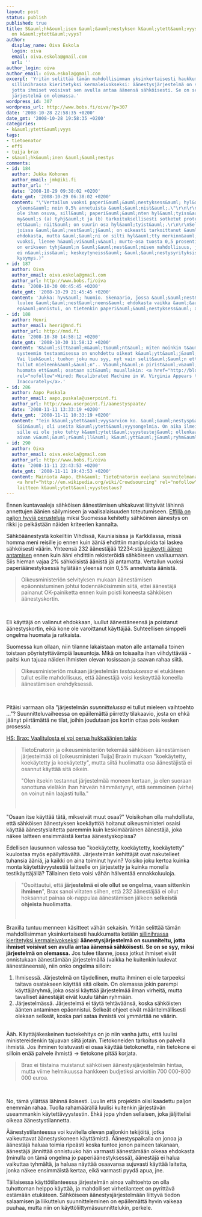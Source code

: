 ```yaml
---
layout: post
status: publish
published: true
title: S&auml;hk&ouml;isen &auml;&auml;nestyksen k&auml;ytett&auml;vyys... mik&auml;
  on k&auml;ytett&auml;vyys?
author:
  display_name: Oiva Eskola
  login: oiva
  email: oiva.eskola@gmail.com
  url: ''
author_login: oiva
author_email: oiva.eskola@gmail.com
excerpt: 'Yritän selittää tämän mahdollisimman yksinkertaisesti haukkumatta ketään
  sillinihrassa kieritetyksi kermaleivokseksi: äänestysjärjestelmä on suunniteltu,
  jotta ihmiset voisivat sen avulla antaa äänensä sähköisesti. Se on se syy, miksi
  järjestelmä on olemassa.'
wordpress_id: 307
wordpress_url: http://www.bobs.fi/oiva/?p=307
date: '2008-10-28 22:58:35 +0200'
date_gmt: '2008-10-28 19:58:35 +0200'
categories:
- k&auml;ytett&auml;vyys
tags:
- tietoenator
- effi
- tuija brax
- s&auml;hk&ouml;inen &auml;&auml;nestys
comments:
- id: 184
  author: Jukka Kohonen
  author_email: jmk@iki.fi
  author_url: ''
  date: '2008-10-29 09:38:02 +0200'
  date_gmt: '2008-10-29 06:38:02 +0200'
  content: "\"Vertailun vuoksi paperi&auml;&auml;nestyksess&auml; hyl&auml;t&auml;&auml;n
    yleens&auml; noin 0,5% annetuista &auml;&auml;nist&auml;.\"\r\n\r\nVertailu ei
    ole ihan osuva, sill&auml; paperi&auml;&auml;nten hyl&auml;tyiss&auml; on mukana
    my&ouml;s (a) tyhj&auml;t ja (b) tarkoituksellisesti sotketut protestiliput. Luulisin,
    ett&auml; niit&auml; on suurin osa hyl&auml;tyist&auml;.\r\n\r\nSellaisia paperilippuja,
    joissa &auml;&auml;nest&auml;j&auml; on oikeasti tarkoittanut &auml;&auml;nest&auml;&auml;
    ehdokasta, mutta &auml;&auml;ni on silti hyl&auml;tty merkinn&auml;n ep&auml;selvyyden
    vuoksi, lienee h&auml;vi&auml;v&auml; murto-osa tuosta 0,5 prosentista.\r\n\r\n(S&auml;hk&ouml;&auml;&auml;nestyksess&auml;
    on erikseen tyhj&auml;n &auml;&auml;nest&auml;misen mahdollisuus, joten siit&auml;
    ei n&auml;iss&auml; keskeytyneiss&auml; &auml;&auml;nestysyrityksiss&auml; ole
    kysymys.)"
- id: 187
  author: Oiva
  author_email: oiva.eskola@gmail.com
  author_url: http://www.bobs.fi/oiva
  date: '2008-10-30 00:45:45 +0200'
  date_gmt: '2008-10-29 21:45:45 +0200'
  content: 'Jukka: hyv&auml; huomio. Skenaario, jossa &auml;&auml;nest&auml;j&auml;
    luulee &auml;&auml;nest&auml;neens&auml; ehdokasta vaikka &auml;&auml;nen antaminen
    ep&auml;onnistui, on tietenkin paperi&auml;&auml;nestyksess&auml; aika harvinainen.'
- id: 188
  author: Henri
  author_email: henri@mnd.fi
  author_url: http://mnd.fi
  date: '2008-10-30 14:58:12 +0200'
  date_gmt: '2008-10-30 11:58:12 +0200'
  content: 'K&auml;sitt&auml;m&auml;t&ouml;nt&auml; miten noinkin t&auml;rke&auml;n
    systeemin testaamisessa on unohdettu oikeat k&auml;ytt&auml;j&auml;t kokonaan.
    Vai liek&ouml; tuohon joku muu syy, nyt vain selit&auml;&auml;n ett&auml; "ei
    tullut mieleenk&auml;&auml;n".. V&auml;h&auml;n pirist&auml;v&auml;&auml; on sent&auml;&auml;n
    huomata ett&auml; osataan sit&auml; muuallakin: <a href="http://blog.wired.com/27bstroke6/2008/10/video-recalibra.html"
    rel="nofollow">Wired: Recalibrated Machine in W. Virginia Appears to Record Vote
    Inaccurately</a>.'
- id: 286
  author: Aapo Puskala
  author_email: aapo.puskala@userpoint.fi
  author_url: http://www.userpoint.fi/aanestyspaate/
  date: '2008-11-11 13:33:19 +0200'
  date_gmt: '2008-11-11 10:33:19 +0200'
  content: "Tein k&auml;ytett&auml;vyysarvion ko. &auml;&auml;nestysp&auml;&auml;tteelle.
    Siin&auml; oli useita k&auml;ytett&auml;vyysongelmia. On aika ilmeist&auml;, ett&auml;
    sille ei ole joko tehty k&auml;ytett&auml;vyystestej&auml; ollenkaan, tai v&auml;hint&auml;&auml;nkin
    aivan v&auml;&auml;r&auml;ll&auml; k&auml;ytt&auml;j&auml;ryhm&auml;ll&auml;.\r\n\r\nhttp://www.userpoint.fi/aanestyspaate/"
- id: 290
  author: Oiva
  author_email: oiva.eskola@gmail.com
  author_url: http://www.bobs.fi/oiva
  date: '2008-11-11 22:43:53 +0200'
  date_gmt: '2008-11-11 19:43:53 +0200'
  content: Mainiota Aapo. Ehk&auml; TietoEnatorin ovelana suunnitelmana oli alunperinkin
    <a href="http://en.wikipedia.org/wiki/Crowdsourcing" rel="nofollow">crowdsourcata</a>
    laitteen k&auml;ytett&auml;vyystestaus?
---
```

<p>Ennen kuntavaaleja s&auml;hk&ouml;isen &auml;&auml;nest&auml;misen uhkakuvat liittyiv&auml;t l&auml;hinn&auml; annettujen &auml;&auml;nien s&auml;ilymiseen ja vaalisalaisuuden toteutumiseen. <a title="EFFI - S&auml;hk&ouml;&auml;&auml;nestys-FAQ" href="http://www.effi.org/sahkoaanestys-faq.html">Effill&auml; on paljon hyvi&auml; perusteluja</a> miksi Suomessa kehitetty s&auml;hk&ouml;inen &auml;&auml;nestys on rikki jo pelk&auml;st&auml;&auml;n n&auml;iden kriteerien kannalta.</p>
<p>S&auml;hk&ouml;&auml;&auml;nestyst&auml; kokeiltiin Vihdiss&auml;, Kauniaisissa ja Karkkilassa, miss&auml; homma meni reisille jo ennen kuin &auml;&auml;ni&auml; ehdittiin manipuloida tai laskea s&auml;hk&ouml;isesti v&auml;&auml;rin. Yhteens&auml; 232 &auml;&auml;nest&auml;j&auml;&auml; 12234:st&auml; <a title="HS: Yli 200 s&auml;hk&ouml;ist&auml; &auml;&auml;nt&auml; hukkaan" href="http://www.hs.fi/politiikka/artikkeli/Yli+200+s%C3%A4hk%C3%B6ist%C3%A4+%C3%A4%C3%A4nt%C3%A4+hukkaan/1135240610727">keskeytti &auml;&auml;nen antamisen</a> ennen kuin &auml;&auml;ni ehdittiin rekister&ouml;id&auml; s&auml;hk&ouml;iseen vaaliuurnaan. Siis hieman vajaa 2% s&auml;hk&ouml;isist&auml; &auml;&auml;nist&auml; j&auml;i antamatta. Vertailun vuoksi paperi&auml;&auml;nestyksess&auml; hyl&auml;t&auml;&auml;n yleens&auml; noin 0,5% annetuista &auml;&auml;nist&auml;.</p>
<blockquote><p>Oikeusministeri&ouml;n selvityksen mukaan &auml;&auml;nest&auml;misen ep&auml;onnistuminen johtui todenn&auml;k&ouml;isimmin siit&auml;, ettei &auml;&auml;nest&auml;j&auml; painanut OK-painiketta ennen kuin poisti koneesta s&auml;hk&ouml;isen &auml;&auml;nestyskortin.</blockquote><br />
<p>Eli k&auml;ytt&auml;j&auml; on valinnut ehdokkaan, luullut &auml;&auml;nest&auml;neens&auml; ja poistanut &auml;&auml;nestyskortin, eik&auml; kone ole varoittanut k&auml;ytt&auml;j&auml;&auml;. Suhteellisen simppeli ongelma huomata ja ratkaista.<a id="more"></a><a id="more-307"></a></p>
<p>Suomessa kun ollaan, niin tilanne lakaistaan maton alle antamalla toinen toistaan p&ouml;yristytt&auml;v&auml;mpi&auml; lausuntoja. Mik&auml; on toisaalta ihan viihdytt&auml;v&auml;&auml; - paitsi kun tajuaa n&auml;iden ihmisten olevan tosissaan ja saavan rahaa siit&auml;.</p>
<blockquote><p><span class="votsikko">Oikeusministeri&ouml;n mukaan</span> j&auml;rjestelm&auml;n <em>testauksessa</em> ei etuk&auml;teen tullut esille mahdollisuus, ett&auml; &auml;&auml;nest&auml;j&auml; voisi keskeytt&auml;&auml; koneella &auml;&auml;nest&auml;misen erehdyksess&auml;.</blockquote><br />
<p>Pit&auml;isi varmaan olla "j&auml;rjestelm&auml;n <em>suunnittelussa</em> ei tullut mieleen vaihtoehto ..."? Suunnitteluvaiheessa on ep&auml;ilem&auml;tt&auml; piirretty tilakaavio, josta on ehk&auml; j&auml;&auml;nyt piirt&auml;m&auml;tt&auml; ne tilat, joihin joudutaan jos kortin ottaa pois kesken prosessia.</p>
<p><a href="http://www.hs.fi/politiikka/artikkeli/Brax+Vaalitulosta+ei+voi+perua+hukka%C3%A4%C3%A4nien+takia/1135240616263">HS: Brax: Vaalitulosta ei voi perua hukka&auml;&auml;nien takia</a>:</p>
<blockquote><p>TietoEnatorin ja oikeusministeri&ouml;n tekem&auml;&auml; s&auml;hk&ouml;isen &auml;&auml;nest&auml;misen j&auml;rjestelm&auml;&auml; oli [oikeusministeri Tuija] Braxin mukaan "koek&auml;ytetty, koek&auml;ytetty ja koek&auml;ytetty", mutta siit&auml; huolimatta osa &auml;&auml;nest&auml;jist&auml; ei osannut k&auml;ytt&auml;&auml; sit&auml; oikein.</p>
<p class="articleParagraph">"Olen itsekin testannut j&auml;rjestelm&auml;&auml; moneen kertaan, ja olen suoraan sanottuna viel&auml;kin ihan hirve&auml;n h&auml;mm&auml;stynyt, ett&auml; semmoinen (virhe) on voinut niin laajasti tulla."</p><br />
</blockquote></p>
<p class="articleParagraph">"Osaan itse k&auml;ytt&auml;&auml; t&auml;t&auml;, mikseiv&auml;t muut osaa?" Voisikohan olla mahdollista, ett&auml; s&auml;hk&ouml;isen &auml;&auml;nestyksen koek&auml;ytt&ouml;&auml; hoitanut oikeusministeri osaisi k&auml;ytt&auml;&auml; &auml;&auml;nestyslaitetta paremmin kuin keskim&auml;&auml;r&auml;inen &auml;&auml;nest&auml;j&auml;, joka n&auml;kee laitteen ensimm&auml;ist&auml; kertaa &auml;&auml;nestyskopissa?</p>
<p class="articleParagraph">Edellisen lausunnon valossa tuo "koek&auml;ytetty, koek&auml;ytetty, koek&auml;ytetty" kuulostaa my&ouml;s ep&auml;ilytt&auml;v&auml;lt&auml;. J&auml;rjestelm&auml;n kehitt&auml;j&auml;t ovat nakutelleet tuhansia &auml;&auml;ni&auml;, ja kaikki on aina toiminut hyvin? Voisiko joku kertoa kuinka monta k&auml;ytett&auml;vyystesti&auml; laitteelle on j&auml;rjestetty ja kuinka monella testik&auml;ytt&auml;j&auml;ll&auml;? T&auml;llainen tieto voisi v&auml;h&auml;n h&auml;lvent&auml;&auml; ennakkoluuloja.</p>
<blockquote>
<p class="articleParagraph">"Osoittautui, ett&auml; <strong>j&auml;rjestelm&auml; ei ole ollut se ongelma, vaan sittenkin ihminen</strong>", Brax sanoi viitaten siihen, ett&auml; 232 &auml;&auml;nest&auml;j&auml;&auml; ei ollut hoksannut painaa ok-nappulaa &auml;&auml;nest&auml;misen j&auml;lkeen <strong>selkeist&auml; ohjeista huolimatta</strong>.</p><br />
</blockquote></p>
<p class="articleParagraph">Braxilla tuntuu menneen k&auml;sitteet v&auml;h&auml;n sekaisin. Yrit&auml;n selitt&auml;&auml; t&auml;m&auml;n mahdollisimman yksinkertaisesti haukkumatta ket&auml;&auml;n <a title="Kiroa kuin kapteeni Haddock" href="http://lightning.prohosting.com/~kontekst/konteksti9802/haddock.html">sillinihrassa kieritetyksi kermaleivokseksi</a>: <strong>&auml;&auml;nestysj&auml;rjestelm&auml; on suunniteltu, jotta ihmiset voisivat sen avulla antaa &auml;&auml;nens&auml; s&auml;hk&ouml;isesti. Se on se syy, miksi j&auml;rjestelm&auml; on olemassa.</strong> Jos tulee tilanne, jossa jotkut ihmiset eiv&auml;t onnistukaan &auml;&auml;nest&auml;m&auml;&auml;n j&auml;rjestelm&auml;ll&auml; (vaikka he kuitenkin luulevat &auml;&auml;nest&auml;neens&auml;), niin onko ongelma silloin:</p>
<ol>
<li>Ihmisess&auml;. J&auml;rjestelm&auml; on t&auml;ydellinen, mutta ihminen ei ole tarpeeksi taitava osatakseen k&auml;ytt&auml;&auml; sit&auml; oikein. On olemassa jokin parempi k&auml;ytt&auml;j&auml;ryhm&auml;, joka osaisi k&auml;ytt&auml;&auml; j&auml;rjestelm&auml;&auml; ilman virheit&auml;, mutta tavalliset &auml;&auml;nest&auml;j&auml;t eiv&auml;t kuulu t&auml;h&auml;n ryhm&auml;&auml;n.</li>
<li>J&auml;rjestelm&auml;ss&auml;. J&auml;rjestelm&auml; ei t&auml;yt&auml; teht&auml;v&auml;&auml;ns&auml;, koska s&auml;hk&ouml;isten &auml;&auml;nten antaminen ep&auml;onnistui. Selke&auml;t ohjeet eiv&auml;t m&auml;&auml;ritelm&auml;llisesti olekaan selke&auml;t, koska pari sataa ihmist&auml; voi ymm&auml;rt&auml;&auml; ne v&auml;&auml;rin.</li>
</ol><br />
&Auml;&auml;h. K&auml;ytt&auml;j&auml;keskeinen tuotekehitys on jo niin vanha juttu, ett&auml; luulisi ministereidenkin tajuavan siit&auml; jotain. Tietokoneiden tarkoitus on palvella ihmist&auml;. Jos ihminen toistuvasti ei osaa k&auml;ytt&auml;&auml; tietokonetta, niin tietokone ei silloin en&auml;&auml; palvele ihmist&auml; -> tietokone pit&auml;&auml; korjata.</p>
<blockquote><p>Brax ei tiistaina muistanut s&auml;hk&ouml;isen &auml;&auml;nestysj&auml;rjestelm&auml;n hintaa, mutta viime helmikuussa hankkeen budjetiksi arvioitiin 700 000-800 000 euroa.</blockquote><br />
<p>No, t&auml;m&auml; yll&auml;tt&auml;&auml; l&auml;hinn&auml; iloisesti. Luulin ett&auml; projektiin olisi kaadettu paljon enemm&auml;n rahaa. Tuolla raham&auml;&auml;r&auml;ll&auml; luulisi kuitenkin j&auml;rjest&auml;v&auml;n useammankin k&auml;ytett&auml;vyystestin. Ehk&auml; jopa yhden sellaisen, joka j&auml;ljittelisi oikeaa &auml;&auml;nestystilannetta.</p>
<p>&Auml;&auml;nestystilanteessa voi kuvitella olevan paljonkin tekij&ouml;it&auml;, jotka vaikeuttavat &auml;&auml;nestyskoneen k&auml;ytt&auml;mist&auml;. &Auml;&auml;nestyspaikalla on jonoa ja &auml;&auml;nest&auml;j&auml; haluaa toimia ripe&auml;sti koska tuntee jonon paineen takanaan, &auml;&auml;nest&auml;j&auml; j&auml;nnitt&auml;&auml; onnistuuko h&auml;n varmasti &auml;&auml;nest&auml;m&auml;&auml;n oikeaa ehdokasta (minulla on t&auml;m&auml; ongelma jo paperi&auml;&auml;nestyksess&auml;), &auml;&auml;nest&auml;j&auml; ei halua vaikuttaa tyhm&auml;lt&auml;, ja haluaa n&auml;ytt&auml;&auml; osaavansa sujuvasti k&auml;ytt&auml;&auml; laitetta, jonka n&auml;kee ensimm&auml;ist&auml; kertaa, eik&auml; varmasti pyyd&auml; apua, jne.</p>
<p>T&auml;llaisessa k&auml;ytt&ouml;tilanteessa j&auml;rjestelm&auml;n ainoa vaihtoehto on olla tuhottoman helppo k&auml;ytt&auml;&auml;, ja mahdolliset virhetilanteet on pyritt&auml;v&auml; est&auml;m&auml;&auml;n etuk&auml;teen. S&auml;hk&ouml;iseen &auml;&auml;nestysj&auml;rjestelm&auml;&auml;n liittyv&auml; tiedon salaamisen ja liikuttelun suunnitteleminen on ep&auml;ilem&auml;tt&auml; hyvin vaikeaa puuhaa, mutta niin on k&auml;ytt&ouml;liittym&auml;suunnittelukin, perkele.</p>
